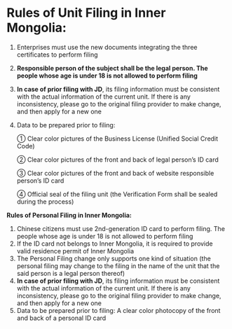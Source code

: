 # **Rules of Unit Filing in Inner Mongolia:**

1. Enterprises must use the new documents integrating the three certificates to perform filing

2. **Responsible person of the subject shall be the legal person. The people whose age is under 18 is not allowed to perform filing**

3. **In case of prior filing with JD**, its filing information must be consistent with the actual information of the current unit. If there is any inconsistency, please go to the original filing provider to make change, and then apply for a new one

4. Data to be prepared prior to filing:

   ① Clear color pictures of the Business License (Unified Social Credit Code)

   ② Clear color pictures of the front and back of legal person’s ID card

   ③ Clear color pictures of the front and back of website responsible person’s ID card

   ④ Official seal of the filing unit (the Verification Form shall be sealed during the process)

**Rules of Personal Filing in Inner Mongolia:**

1. Chinese citizens must use 2nd-generation ID card to perform filing. The people whose age is under 18 is not allowed to perform filing
2. If the ID card not belongs to Inner Mongolia, it is required to provide valid residence permit of Inner Mongolia
3. The Personal Filing change only supports one kind of situation (the personal filing may change to the filing in the name of the unit that the said person is a legal person thereof)
4. **In case of prior filing with JD**, its filing information must be consistent with the actual information of the current unit. If there is any inconsistency, please go to the original filing provider to make change, and then apply for a new one
5. Data to be prepared prior to filing: A clear color photocopy of the front and back of a personal ID card

 